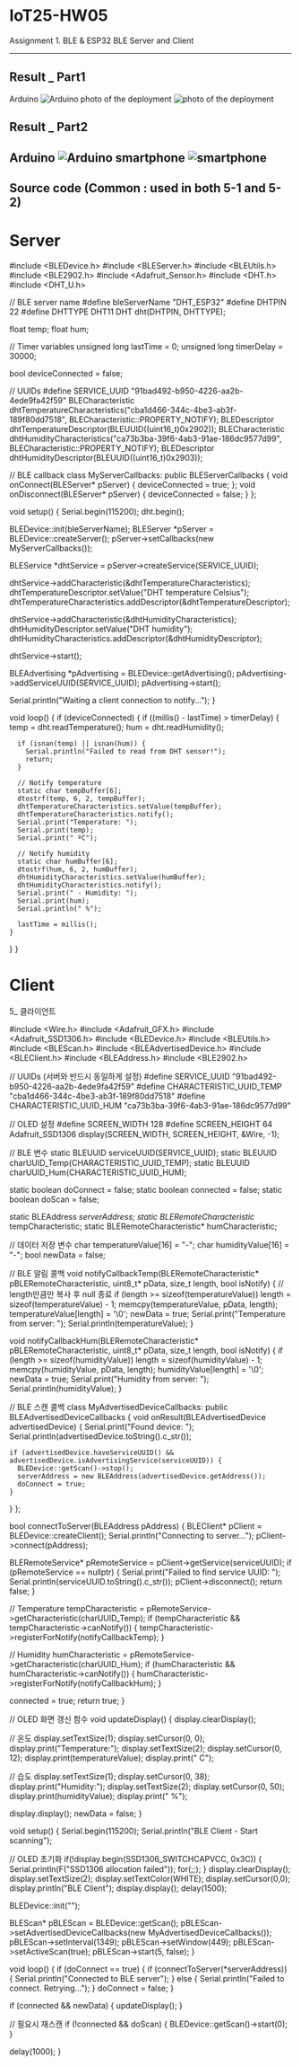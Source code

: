 # IoT25-HW05
Assignment 1. BLE & ESP32 BLE Server and Client

---

## Result _ Part1
Arduino
![Arduino](5-1_1.png)
photo of the deployment
![photo of the deployment](5-1_2.png)

## Result _ Part2
Arduino
![Arduino](5-2_1.png)
smartphone
![smartphone](5-2_2.png)
---

## Source code (Common : used in both 5-1 and 5-2)

# Server
#include <BLEDevice.h>
#include <BLEServer.h>
#include <BLEUtils.h>
#include <BLE2902.h>
#include <Adafruit_Sensor.h>
#include <DHT.h>
#include <DHT_U.h>

// BLE server name
#define bleServerName "DHT_ESP32"
#define DHTPIN 22
#define DHTTYPE DHT11
DHT dht(DHTPIN, DHTTYPE);

float temp;
float hum;

// Timer variables
unsigned long lastTime = 0;
unsigned long timerDelay = 30000;

bool deviceConnected = false;

// UUIDs
#define SERVICE_UUID "91bad492-b950-4226-aa2b-4ede9fa42f59"
BLECharacteristic dhtTemperatureCharacteristics("cba1d466-344c-4be3-ab3f-189f80dd7518", BLECharacteristic::PROPERTY_NOTIFY);
BLEDescriptor dhtTemperatureDescriptor(BLEUUID((uint16_t)0x2902));
BLECharacteristic dhtHumidityCharacteristics("ca73b3ba-39f6-4ab3-91ae-186dc9577d99", BLECharacteristic::PROPERTY_NOTIFY);
BLEDescriptor dhtHumidityDescriptor(BLEUUID((uint16_t)0x2903));

// BLE callback
class MyServerCallbacks: public BLEServerCallbacks {
  void onConnect(BLEServer* pServer) {
    deviceConnected = true;
  };
  void onDisconnect(BLEServer* pServer) {
    deviceConnected = false;
  }
};

void setup() {
  Serial.begin(115200);
  dht.begin();

  BLEDevice::init(bleServerName);
  BLEServer *pServer = BLEDevice::createServer();
  pServer->setCallbacks(new MyServerCallbacks());

  BLEService *dhtService = pServer->createService(SERVICE_UUID);

  dhtService->addCharacteristic(&dhtTemperatureCharacteristics);
  dhtTemperatureDescriptor.setValue("DHT temperature Celsius");
  dhtTemperatureCharacteristics.addDescriptor(&dhtTemperatureDescriptor);

  dhtService->addCharacteristic(&dhtHumidityCharacteristics);
  dhtHumidityDescriptor.setValue("DHT humidity");
  dhtHumidityCharacteristics.addDescriptor(&dhtHumidityDescriptor);

  dhtService->start();

  BLEAdvertising *pAdvertising = BLEDevice::getAdvertising();
  pAdvertising->addServiceUUID(SERVICE_UUID);
  pAdvertising->start();

  Serial.println("Waiting a client connection to notify...");
}

void loop() {
  if (deviceConnected) {
    if ((millis() - lastTime) > timerDelay) {
      temp = dht.readTemperature();
      hum = dht.readHumidity();

      if (isnan(temp) || isnan(hum)) {
        Serial.println("Failed to read from DHT sensor!");
        return;
      }

      // Notify temperature
      static char tempBuffer[6];
      dtostrf(temp, 6, 2, tempBuffer);
      dhtTemperatureCharacteristics.setValue(tempBuffer);
      dhtTemperatureCharacteristics.notify();
      Serial.print("Temperature: ");
      Serial.print(temp);
      Serial.print(" ºC");

      // Notify humidity
      static char humBuffer[6];
      dtostrf(hum, 6, 2, humBuffer);
      dhtHumidityCharacteristics.setValue(humBuffer);
      dhtHumidityCharacteristics.notify();
      Serial.print(" - Humidity: ");
      Serial.print(hum);
      Serial.println(" %");

      lastTime = millis();
    }
  }
}

# Client
5_ 클라이언트

#include <Wire.h>
#include <Adafruit_GFX.h>
#include <Adafruit_SSD1306.h>
#include <BLEDevice.h>
#include <BLEUtils.h>
#include <BLEScan.h>
#include <BLEAdvertisedDevice.h>
#include <BLEClient.h>
#include <BLEAddress.h>
#include <BLE2902.h>

// UUIDs (서버와 반드시 동일하게 설정)
#define SERVICE_UUID                "91bad492-b950-4226-aa2b-4ede9fa42f59"
#define CHARACTERISTIC_UUID_TEMP    "cba1d466-344c-4be3-ab3f-189f80dd7518"
#define CHARACTERISTIC_UUID_HUM     "ca73b3ba-39f6-4ab3-91ae-186dc9577d99"

// OLED 설정
#define SCREEN_WIDTH 128
#define SCREEN_HEIGHT 64
Adafruit_SSD1306 display(SCREEN_WIDTH, SCREEN_HEIGHT, &Wire, -1);

// BLE 변수
static BLEUUID serviceUUID(SERVICE_UUID);
static BLEUUID charUUID_Temp(CHARACTERISTIC_UUID_TEMP);
static BLEUUID charUUID_Hum(CHARACTERISTIC_UUID_HUM);

static boolean doConnect = false;
static boolean connected = false;
static boolean doScan = false;

static BLEAddress *serverAddress;
static BLERemoteCharacteristic* tempCharacteristic;
static BLERemoteCharacteristic* humCharacteristic;

// 데이터 저장 변수
char temperatureValue[16] = "-";
char humidityValue[16] = "-";
bool newData = false;

// BLE 알림 콜백
void notifyCallbackTemp(BLERemoteCharacteristic* pBLERemoteCharacteristic,
                        uint8_t* pData, size_t length, bool isNotify) {
  // length만큼만 복사 후 null 종료
  if (length >= sizeof(temperatureValue)) length = sizeof(temperatureValue) - 1;
  memcpy(temperatureValue, pData, length);
  temperatureValue[length] = '\0';
  newData = true;
  Serial.print("Temperature from server: ");
  Serial.println(temperatureValue);
}

void notifyCallbackHum(BLERemoteCharacteristic* pBLERemoteCharacteristic,
                       uint8_t* pData, size_t length, bool isNotify) {
  if (length >= sizeof(humidityValue)) length = sizeof(humidityValue) - 1;
  memcpy(humidityValue, pData, length);
  humidityValue[length] = '\0';
  newData = true;
  Serial.print("Humidity from server: ");
  Serial.println(humidityValue);
}

// BLE 스캔 콜백
class MyAdvertisedDeviceCallbacks: public BLEAdvertisedDeviceCallbacks {
  void onResult(BLEAdvertisedDevice advertisedDevice) {
    Serial.print("Found device: ");
    Serial.println(advertisedDevice.toString().c_str());

    if (advertisedDevice.haveServiceUUID() && advertisedDevice.isAdvertisingService(serviceUUID)) {
      BLEDevice::getScan()->stop();
      serverAddress = new BLEAddress(advertisedDevice.getAddress());
      doConnect = true;
    }
  }
};

bool connectToServer(BLEAddress pAddress) {
  BLEClient*  pClient  = BLEDevice::createClient();
  Serial.println("Connecting to server...");
  pClient->connect(pAddress);

  BLERemoteService* pRemoteService = pClient->getService(serviceUUID);
  if (pRemoteService == nullptr) {
    Serial.print("Failed to find service UUID: ");
    Serial.println(serviceUUID.toString().c_str());
    pClient->disconnect();
    return false;
  }

  // Temperature
  tempCharacteristic = pRemoteService->getCharacteristic(charUUID_Temp);
  if (tempCharacteristic && tempCharacteristic->canNotify()) {
    tempCharacteristic->registerForNotify(notifyCallbackTemp);
  }

  // Humidity
  humCharacteristic = pRemoteService->getCharacteristic(charUUID_Hum);
  if (humCharacteristic && humCharacteristic->canNotify()) {
    humCharacteristic->registerForNotify(notifyCallbackHum);
  }

  connected = true;
  return true;
}

// OLED 화면 갱신 함수
void updateDisplay() {
  display.clearDisplay();

  // 온도
  display.setTextSize(1);
  display.setCursor(0, 0);
  display.print("Temperature:");
  display.setTextSize(2);
  display.setCursor(0, 12);
  display.print(temperatureValue);
  display.print(" C");

  // 습도
  display.setTextSize(1);
  display.setCursor(0, 38);
  display.print("Humidity:");
  display.setTextSize(2);
  display.setCursor(0, 50);
  display.print(humidityValue);
  display.print(" %");

  display.display();
  newData = false;
}

void setup() {
  Serial.begin(115200);
  Serial.println("BLE Client - Start scanning");

  // OLED 초기화
  if(!display.begin(SSD1306_SWITCHCAPVCC, 0x3C)) {
    Serial.println(F("SSD1306 allocation failed"));
    for(;;);
  }
  display.clearDisplay();
  display.setTextSize(2);
  display.setTextColor(WHITE);
  display.setCursor(0,0);
  display.println("BLE Client");
  display.display();
  delay(1500);

  BLEDevice::init("");

  BLEScan* pBLEScan = BLEDevice::getScan();
  pBLEScan->setAdvertisedDeviceCallbacks(new MyAdvertisedDeviceCallbacks());
  pBLEScan->setInterval(1349);
  pBLEScan->setWindow(449);
  pBLEScan->setActiveScan(true);
  pBLEScan->start(5, false);
}

void loop() {
  if (doConnect == true) {
    if (connectToServer(*serverAddress)) {
      Serial.println("Connected to BLE server");
    } else {
      Serial.println("Failed to connect. Retrying...");
    }
    doConnect = false;
  }

  if (connected && newData) {
    updateDisplay();
  }

  // 필요시 재스캔
  if (!connected && doScan) {
    BLEDevice::getScan()->start(0);
  }

  delay(1000);
}
